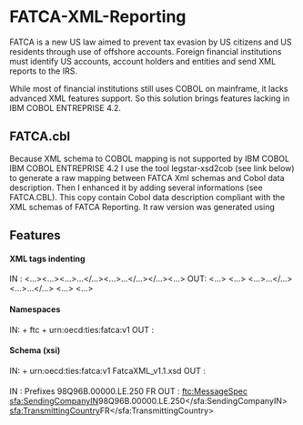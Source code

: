 # FATCA-XML-Reporting

FATCA is a new US law aimed to prevent tax evasion by US citizens and US residents through use of offshore accounts.
Foreign financial institutions must identify US accounts, account holders and entities and send XML reports to the IRS.

While most of financial institutions still uses COBOL on mainframe, it lacks advanced XML features support.
So this solution brings features lacking in IBM COBOL ENTREPRISE 4.2.

## FATCA.cbl

Because XML schema to COBOL mapping is not supported by IBM COBOL IBM COBOL ENTREPRISE 4.2
I use the tool legstar-xsd2cob (see link below) to generate a raw mapping between FATCA Xml schemas and Cobol data description.
Then I enhanced it by adding several informations (see FATCA.CBL).
This copy contain Cobol data description compliant with the XML schemas of FATCA Reporting.
It raw version was generated using

## Features

#### XML tags indenting
IN : 
<...><...><...>...</...><...>...</...></...><...>
OUT:
<...>
  <...>
    <...>...</...>
    <...>...</...>
  <...>
<...>

#### Namespaces
IN:
<racine>         + ftc + urn:oecd:ties:fatca:v1
OUT :
<racine xmlns:ftc="urn:oecd:ties:fatca:v1">

#### Schema (xsi)
IN:
<racine>         + urn:oecd:ties:fatca:v1 FatcaXML_v1.1.xsd
OUT :
<racine xsi:schemaLocation="urn:oecd:ties:fatca:v1 FatcaXML_v1.1.xsd">

####
IN : Prefixes
  <MessageSpec>
    <SendingCompanyIN>98Q96B.00000.LE.250</SendingCompanyIN>
    <TransmittingCountry>FR</TransmittingCountry>
OUT :
  <ftc:MessageSpec>
    <sfa:SendingCompanyIN>98Q96B.00000.LE.250</sfa:SendingCompanyIN>
    <sfa:TransmittingCountry>FR</sfa:TransmittingCountry>


